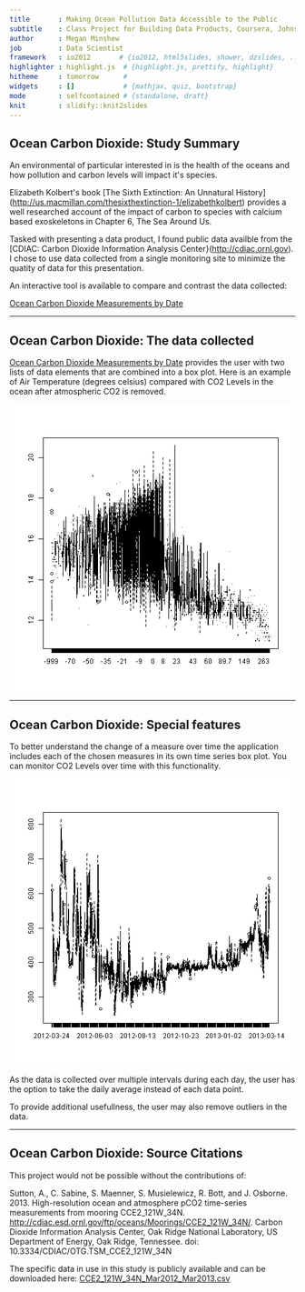 ```yaml
---
title       : Making Ocean Pollution Data Accessible to the Public
subtitle    : Class Project for Building Data Products, Coursera, Johns Hopkins University
author      : Megan Minshew
job         : Data Scientist
framework   : io2012       # {io2012, html5slides, shower, dzslides, ...}
highlighter : highlight.js  # {highlight.js, prettify, highlight}
hitheme     : tomorrow      # 
widgets     : []            # {mathjax, quiz, bootstrap}
mode        : selfcontained # {standalone, draft}
knit        : slidify::knit2slides
---
```


## Ocean Carbon Dioxide: Study Summary



An environmental of particular interested in is the health of the oceans and how pollution and carbon levels will impact it's species. 

Elizabeth Kolbert's book [The Sixth Extinction: An Unnatural History] (http://us.macmillan.com/thesixthextinction-1/elizabethkolbert) provides a well researched account of the impact of carbon to species with calcium based exoskeletons in Chapter 6, The Sea Around Us. 

Tasked with presenting a data product, I found public data availble from the [CDIAC: Carbon Dioxide Information Analysis Center}(http://cdiac.ornl.gov). I chose to use data collected from a single monitoring site to minimize the quatity of data for this presentation. 
 

An interactive tool is available to compare and contrast the data collected:

[Ocean Carbon Dioxide Measurements by Date](https://meganminshew.shinyapps.io/BDP_Project)

---

## Ocean Carbon Dioxide: The data collected


[Ocean Carbon Dioxide Measurements by Date](https://meganminshew.shinyapps.io/BDP_Project) provides the user with two lists of data elements that are combined into a box plot. Here is an example of Air Temperature (degrees celsius) compared with CO2 Levels in the ocean after atmospheric CO2 is removed.

![plot of chunk unnamed-chunk-1](assets/fig/unnamed-chunk-1-1.png) 

---

## Ocean Carbon Dioxide: Special features

To better understand the change of a measure over time the application includes each of the chosen measures in its own time series box plot. You can monitor CO2 Levels over time with this functionality.

![plot of chunk unnamed-chunk-2](assets/fig/unnamed-chunk-2-1.png) 

As the data is collected over multiple intervals during each day, the user has the option to take the daily average instead of each data point. 

To provide additional usefullness, the user may also remove outliers in the data.

---

## Ocean Carbon Dioxide: Source Citations

This project would not be possible without the contributions of:

Sutton, A., C. Sabine, S. Maenner, S. Musielewicz, R. Bott, and J. Osborne. 2013. 
High-resolution ocean and atmosphere pCO2 time-series measurements from 
mooring CCE2_121W_34N. http://cdiac.esd.ornl.gov/ftp/oceans/Moorings/CCE2_121W_34N/. 
Carbon Dioxide Information Analysis Center, Oak Ridge National Laboratory, US 
Department of Energy, Oak Ridge, Tennessee. doi: 10.3334/CDIAC/OTG.TSM_CCE2_121W_34N

The specific data in use in this study is publicly available and can be downloaded here: [CCE2_121W_34N_Mar2012_Mar2013.csv](http://cdiac.ornl.gov/ftp/oceans/Moorings/CCE2_121W_34N/CCE2_121W_34N_Mar2012_Mar2013.csv)

